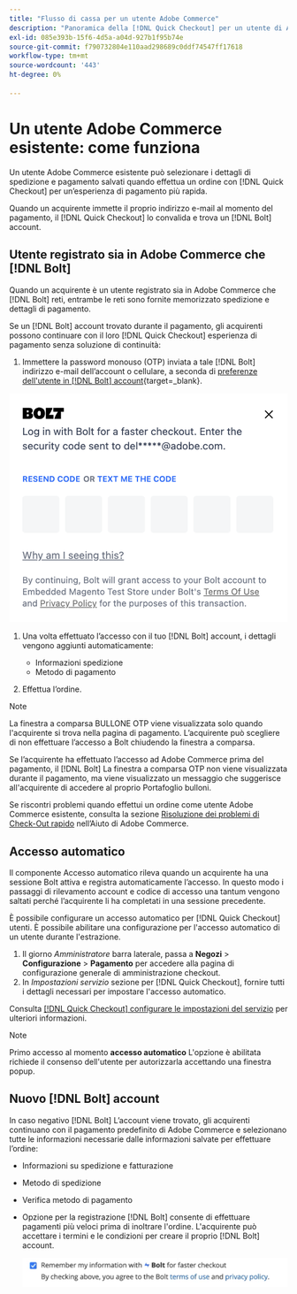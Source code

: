 ```yaml
---
title: "Flusso di cassa per un utente Adobe Commerce"
description: "Panoramica della [!DNL Quick Checkout] per un utente di Adobe Commerce."
exl-id: 085e393b-15f6-4d5a-a04d-927b1f95b74e
source-git-commit: f790732804e110aad298689c0ddf74547ff17618
workflow-type: tm+mt
source-wordcount: '443'
ht-degree: 0%

---
```


# Un utente Adobe Commerce esistente: come funziona

Un utente Adobe Commerce esistente può selezionare i dettagli di spedizione e pagamento salvati quando effettua un ordine con [!DNL Quick Checkout] per un’esperienza di pagamento più rapida.

Quando un acquirente immette il proprio indirizzo e-mail al momento del pagamento, il [!DNL Quick Checkout] lo convalida e trova un [!DNL Bolt] account.

## Utente registrato sia in Adobe Commerce che [!DNL Bolt]

Quando un acquirente è un utente registrato sia in Adobe Commerce che [!DNL Bolt] reti, entrambe le reti sono fornite memorizzato spedizione e dettagli di pagamento.

Se un [!DNL Bolt] account trovato durante il pagamento, gli acquirenti possono continuare con il loro [!DNL Quick Checkout] esperienza di pagamento senza soluzione di continuità:

1. Immettere la password monouso (OTP) inviata a tale [!DNL Bolt] indirizzo e-mail dell’account o cellulare, a seconda di [preferenze dell&#39;utente in [!DNL Bolt] account](https://help.bolt.com/shoppers/account/account-settings/#how-to-set-preferred-login-method){target=_blank}.

![Popup](assets/new-logo-otp-email.png)

1. Una volta effettuato l’accesso con il tuo [!DNL Bolt] account, i dettagli vengono aggiunti automaticamente:

   - Informazioni spedizione
   - Metodo di pagamento

1. Effettua l’ordine.

>[!NOTE]
>
> La finestra a comparsa BULLONE OTP viene visualizzata solo quando l&#39;acquirente si trova nella pagina di pagamento. L’acquirente può scegliere di non effettuare l’accesso a Bolt chiudendo la finestra a comparsa.

Se l’acquirente ha effettuato l’accesso ad Adobe Commerce prima del pagamento, il [!DNL Bolt] La finestra a comparsa OTP non viene visualizzata durante il pagamento, ma viene visualizzato un messaggio che suggerisce all&#39;acquirente di accedere al proprio Portafoglio bulloni.

Se riscontri problemi quando effettui un ordine come utente Adobe Commerce esistente, consulta la sezione [Risoluzione dei problemi di Check-Out rapido](https://experienceleague.adobe.com/docs/commerce-knowledge-base/kb/troubleshooting/miscellaneous/quick-checkout-issues.html) nell’Aiuto di Adobe Commerce.

## Accesso automatico

Il componente Accesso automatico rileva quando un acquirente ha una sessione Bolt attiva e registra automaticamente l’accesso. In questo modo i passaggi di rilevamento account e codice di accesso una tantum vengono saltati perché l’acquirente li ha completati in una sessione precedente.

È possibile configurare un accesso automatico per [!DNL Quick Checkout] utenti. È possibile abilitare una configurazione per l&#39;accesso automatico di un utente durante l&#39;estrazione.

1. Il giorno _Amministratore_ barra laterale, passa a **Negozi** > **Configurazione** > **Pagamento** per accedere alla pagina di configurazione generale di amministrazione checkout.
1. In _Impostazioni servizio_ sezione per [!DNL Quick Checkout], fornire tutti i dettagli necessari per impostare l&#39;accesso automatico.

Consulta [[!DNL Quick Checkout] configurare le impostazioni del servizio](../quick-checkout/onboarding.md#configure-service-settings) per ulteriori informazioni.

>[!NOTE]
>
> Primo accesso al momento **accesso automatico** L&#39;opzione è abilitata richiede il consenso dell&#39;utente per autorizzarla accettando una finestra popup.

## Nuovo [!DNL Bolt] account

In caso negativo [!DNL Bolt] L’account viene trovato, gli acquirenti continuano con il pagamento predefinito di Adobe Commerce e selezionano tutte le informazioni necessarie dalle informazioni salvate per effettuare l’ordine:

- Informazioni su spedizione e fatturazione
- Metodo di spedizione
- Verifica metodo di pagamento
- Opzione per la registrazione [!DNL Bolt] consente di effettuare pagamenti più veloci prima di inoltrare l&#39;ordine. L&#39;acquirente può accettare i termini e le condizioni per creare il proprio [!DNL Bolt] account.

   ![Ricorda [!DNL Bolt]](assets/checkbox-remember-bolt.png)
